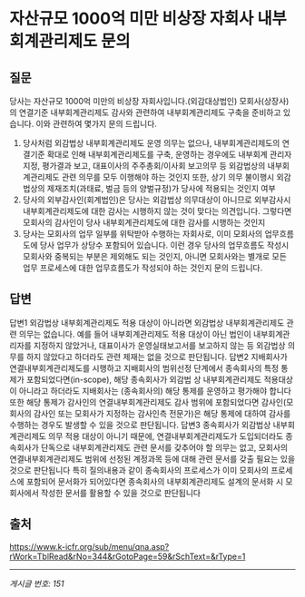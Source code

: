 # 자산규모 1000억 미만 비상장 자회사 내부회계관리제도 문의

## 질문
당사는 자산규모 1000억 미만의 비상장 자회사입니다.(외감대상법인)
모회사(상장사)의 연결기준 내부회계관리제도 감사와 관련하여 내부회계관리제도 구축을 준비하고 있습니다.
이와 관련하여 몇가지 문의 드립니다.
1. 당사처럼 외감법상 내부회계관리제도 운영 의무는 없으나, 내부회계관리제도의 연결기준 확대로 인해
내부회계관리제도를 구축, 운영하는 경우에도
내부회계 관리자 지정, 평가결과 보고, 대표이사의 주주총회/이사회 보고의무 등 외감법상의
내부회계관리제도 관련 의무를 모두 이행해야 하는 것인지
또한, 상기 의무 불이행시 외감법상의 제재조치(과태료, 벌금 등의 양벌규정)가 당사에 적용되는 것인지 여부
2. 당사의 외부감사인(회계법인)은 당사는 외감법상 의무대상이 아니므로 외부감사시 내부회계관리제도에 대한
감사는 시행하지 않는 것이 맞다는 의견입니다. 그렇다면 모회사의 감사인이 당사 내부회계관리제도에 대한 감사를 시행하는 것인지
3. 당사는 모회사의 업무 일부를 위탁받아 수행하는 자회사로, 이미 모회사의 업무흐름도에 당사 업무가 상당수 포함되어 있습니다.
이런 경우 당사의 업무흐름도 작성시 모회사와 중복되는 부분은 제외해도 되는 것인지, 아니면 모회사와는 별개로 모든 업무 프로세스에 대한
업무흐름도가 작성되야 하는 것인지
문의 드립니다.

## 답변
답변1
외감법상 내부회계관리제도 적용 대상이 아니라면 외감법상 내부회계관리제도 관련 의무는 없습니다. 예를 들어 내부회계관리제도 적용 대상이 아닌 법인이 내부회계관리자를 지정하지 않았거나, 대표이사가 운영실태보고서를 보고하지 않는 등 외감법상 의무를 하지 않았다고 하더라도 관련 제재는 없을 것으로 판단됩니다.
답변2
지배회사가 연결내부회계관리제도를 시행하고 지배회사의 범위선정 단계에서 종속회사의 특정 통제가 포함되었다면(in-scope), 해당 종속회사가 외감법 상 내부회계관리제도 적용대상이 아니라고 하더라도 지배회사는 (종속회사의) 해당 통제를 운영하고 평가해야 합니다
또한 해당 통제가 감사인의 연결내부회계관리제도 감사 범위에 포함되었다면 감사인(모회사의 감사인 또는 모회사가 지정하는 감사인측 전문가)은 해당 통제에 대하여 감사를 수행하는 경우도 발생할 수 있을 것으로 판단됩니다.
답변3
종속회사가 외감법상 내부회계관리제도 의무 적용 대상이 아니기 때문에, 연결내부회계관리제도가 도입되더라도 종속회사가 단독으로 내부회계관리제도 관련 문서를 갖추어야 할 의무는 없고, 모회사의 연결내부회계관리제도 범위에 선정된 계정과목 등에 대해 관련 문서를 갖출 필요는 있을 것으로 판단됩니다
특히 질의내용과 같이 종속회사의 프로세스가 이미 모회사의 프로세스에 포함되어 문서화가 되어있다면 종속회사의 내부회계관리제도 설계의 문서화 시 모회사에서 작성한 문서를 활용할 수 있을 것으로 판단됩니다

## 출처
https://www.k-icfr.org/sub/menu/qna.asp?rWork=TblRead&rNo=344&rGotoPage=59&rSchText=&rType=1

---
*게시글 번호: 151*
